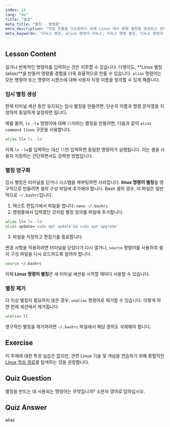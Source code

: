 ```yaml
---
index: 18
lang: "ko"
title: "별칭"
meta_title: "별칭 - 명령줄"
meta_description: "작업 흐름을 간소화하기 위해 Linux 에서 명령 별칭을 생성하고 관리하는 방법을 알아보세요. 이 가이드는 alias 명령과 .bashrc 파일을 사용하여 임시 및 영구 별칭을 만드는 방법을 다룹니다."
meta_keywords: "리눅스 별칭, alias 명령어 리눅스, 리눅스 명령 별칭, 리눅스 명령어 별칭, bash 별칭, unalias 명령어, .bashrc, 명령줄, 리눅스 튜토리얼"
---
```


## Lesson Content

길거나 반복적인 명령어를 입력하는 것은 지루할 수 있습니다. 다행히도, **Linux 별칭 (alias)**을 만들어 명령줄 경험을 더욱 효율적으로 만들 수 있습니다. `alias` 명령어는 모든 명령어 또는 명령어 시퀀스에 대해 사용자 지정 이름을 정의할 수 있게 해줍니다.

### 임시 별칭 생성

현재 터미널 세션 동안 유지되는 임시 별칭을 만들려면, 단순히 이름과 명령 문자열을 지정하여 동일하게 설정하면 됩니다.

예를 들어, `ls -la` 명령어에 대해 `ll`이라는 별칭을 만들려면, 다음과 같이 `alias command linux` 구문을 사용합니다.

```bash
alias ll='ls -la'
```

이제 `ls -la`를 입력하는 대신 `ll`만 입력하면 동일한 명령어가 실행됩니다. 이는 셸을 사용자 지정하는 간단하면서도 강력한 방법입니다.

### 별칭 영구화

임시 별칭은 터미널을 닫거나 시스템을 재부팅하면 사라집니다. **linux 명령어 별칭**을 영구적으로 만들려면 셸의 구성 파일에 추가해야 합니다. Bash 셸의 경우, 이 파일은 일반적으로 `~/.bashrc`입니다.

1. 텍스트 편집기에서 파일을 엽니다: `nano ~/.bashrc`
2. 명령줄에서 입력했던 것처럼 별칭 정의를 파일에 추가합니다:

```bash
alias ll='ls -la'
alias update='sudo apt update && sudo apt upgrade'
```

3. 파일을 저장하고 편집기를 종료합니다.

변경 사항을 적용하려면 터미널을 닫았다가 다시 열거나, `source` 명령어를 사용하여 셸이 구성 파일을 다시 로드하도록 알려야 합니다.

```bash
source ~/.bashrc
```

이제 **Linux 명령어 별칭**은 새 터미널 세션을 시작할 때마다 사용할 수 있습니다.

### 별칭 제거

더 이상 별칭이 필요하지 않은 경우, `unalias` 명령어로 제거할 수 있습니다. 이렇게 하면 현재 세션에서 제거됩니다.

```bash
unalias ll
```

영구적인 별칭을 제거하려면 `~/.bashrc` 파일에서 해당 정의도 삭제해야 합니다.

## Exercise

이 주제에 대한 특정 실습은 없지만, 관련 Linux 기술 및 개념을 연습하기 위해 종합적인 [Linux 학습 경로](https://labex.io/ko/learn/linux)를 탐색하는 것을 권장합니다.

## Quiz Question

별칭을 만드는 데 사용되는 명령어는 무엇입니까? 소문자 영어로 답하십시오.

## Quiz Answer

alias
